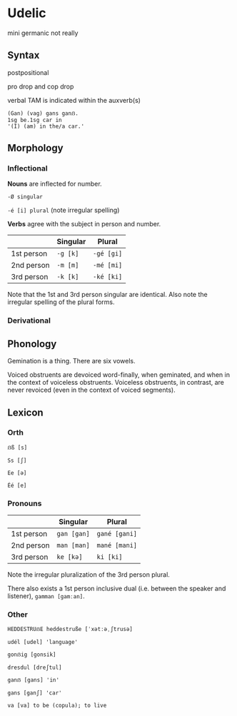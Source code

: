 # Udelic

mini germanic not really

## Syntax

postpositional

pro drop and cop drop

verbal TAM is indicated within the auxverb(s)

```
(Gan) (vag) gans ganẞ.
1sg be.1sg car in
'(I) (am) in the/a car.'
```

## Morphology

### Inflectional

**Nouns** are inflected for number.

`-Ø singular`

`-é [i] plural` (note irregular spelling)

**Verbs** agree with the subject in person and number.

|            | Singular | Plural     |
|------------|----------|------------|
| 1st person | `-g [k]` | `-gé [gi]` |
| 2nd person | `-m [m]` | `-mé [mi]` |
| 3rd person | `-k [k]` | `-ké [ki]` |

Note that the 1st and 3rd person singular are identical. Also note the irregular spelling of the plural forms.

### Derivational

## Phonology

Gemination is a thing. There are six vowels.

Voiced obstruents are devoiced word-finally, when geminated, and when in the context of voiceless obstruents. Voiceless obstruents, in contrast, are never revoiced (even in the context of voiced segments).

## Lexicon

### Orth

`ẞß [s]`

`Ss [ʃ]`

`Ee [ə]`

`Éé [e]`

### Pronouns

|            | Singular    | Plural        |
|------------|-------------|---------------|
| 1st person | `gan [gan]` | `gané [gani]` |
| 2nd person | `man [man]` | `mané [mani]` |
| 3rd person | `ke [kə]`   | `ki [ki]`     |

Note the irregular pluralization of the 3rd person plural.

There also exists a 1st person inclusive dual (i.e. between the speaker and listener), `gamman [gamːan]`.

### Other

`HEDDESTRUẞE heddestruße [ˈxətːəˌʃtrusə]`

`udél [udel] 'language'`

`gonẞig [gonsik]`

`dresdul [dreʃtul]`

`ganẞ [gans] 'in'`

`gans [ganʃ] 'car'`

`va [va] to be (copula); to live`
